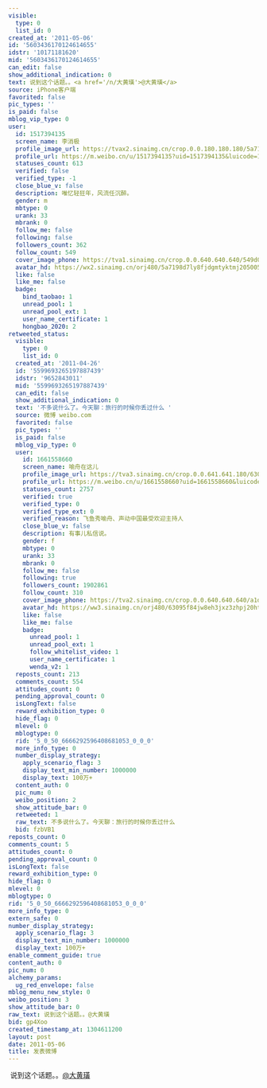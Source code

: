 ```yaml
---
visible:
  type: 0
  list_id: 0
created_at: '2011-05-06'
id: '5603436170124614655'
idstr: '10171181620'
mid: '5603436170124614655'
can_edit: false
show_additional_indication: 0
text: 说到这个话题。。<a href='/n/大黄璜'>@大黄璜</a>
source: iPhone客户端
favorited: false
pic_types: ''
is_paid: false
mblog_vip_type: 0
user:
  id: 1517394135
  screen_name: 李消极
  profile_image_url: https://tvax2.sinaimg.cn/crop.0.0.180.180.180/5a7198d7ly8fjdgmtyktmj20500500so.jpg?KID=imgbed,tva&Expires=1606400033&ssig=jXkjVhI68r
  profile_url: https://m.weibo.cn/u/1517394135?uid=1517394135&luicode=10000011&lfid=2304131517394135_-_WEIBO_SECOND_PROFILE_WEIBO
  statuses_count: 613
  verified: false
  verified_type: -1
  close_blue_v: false
  description: 唯忆轻狂年，风流任沉醉。
  gender: m
  mbtype: 0
  urank: 33
  mbrank: 0
  follow_me: false
  following: false
  followers_count: 362
  follow_count: 549
  cover_image_phone: https://tva1.sinaimg.cn/crop.0.0.640.640.640/549d0121tw1egm1kjly3jj20hs0hsq4f.jpg
  avatar_hd: https://wx2.sinaimg.cn/orj480/5a7198d7ly8fjdgmtyktmj20500500so.jpg
  like: false
  like_me: false
  badge:
    bind_taobao: 1
    unread_pool: 1
    unread_pool_ext: 1
    user_name_certificate: 1
    hongbao_2020: 2
retweeted_status:
  visible:
    type: 0
    list_id: 0
  created_at: '2011-04-26'
  id: '5599693265197887439'
  idstr: '9652843011'
  mid: '5599693265197887439'
  can_edit: false
  show_additional_indication: 0
  text: '不多说什么了。今天聊：旅行的时候你丢过什么 '
  source: 微博 weibo.com
  favorited: false
  pic_types: ''
  is_paid: false
  mblog_vip_type: 0
  user:
    id: 1661558660
    screen_name: 喻舟在这儿
    profile_image_url: https://tva3.sinaimg.cn/crop.0.0.641.641.180/63095f84jw8eh3jxz3zhpj20ht0hugmg.jpg?KID=imgbed,tva&Expires=1606400033&ssig=NQOPLscsTF
    profile_url: https://m.weibo.cn/u/1661558660?uid=1661558660&luicode=10000011&lfid=2304131517394135_-_WEIBO_SECOND_PROFILE_WEIBO
    statuses_count: 2757
    verified: true
    verified_type: 0
    verified_type_ext: 0
    verified_reason: 飞鱼秀喻舟、声动中国最受欢迎主持人
    close_blue_v: false
    description: 有事儿私信说。
    gender: f
    mbtype: 0
    urank: 33
    mbrank: 0
    follow_me: false
    following: true
    followers_count: 1902861
    follow_count: 310
    cover_image_phone: https://tva2.sinaimg.cn/crop.0.0.640.640.640/a1d3feabjw1ecasunmkncj20hs0hsq4j.jpg
    avatar_hd: https://ww3.sinaimg.cn/orj480/63095f84jw8eh3jxz3zhpj20ht0hugmg.jpg
    like: false
    like_me: false
    badge:
      unread_pool: 1
      unread_pool_ext: 1
      follow_whitelist_video: 1
      user_name_certificate: 1
      wenda_v2: 1
  reposts_count: 213
  comments_count: 554
  attitudes_count: 0
  pending_approval_count: 0
  isLongText: false
  reward_exhibition_type: 0
  hide_flag: 0
  mlevel: 0
  mblogtype: 0
  rid: '5_0_50_6666292596408681053_0_0_0'
  more_info_type: 0
  number_display_strategy:
    apply_scenario_flag: 3
    display_text_min_number: 1000000
    display_text: 100万+
  content_auth: 0
  pic_num: 0
  weibo_position: 2
  show_attitude_bar: 0
  retweeted: 1
  raw_text: 不多说什么了。今天聊：旅行的时候你丢过什么 ​​​
  bid: fzbVB1
reposts_count: 0
comments_count: 5
attitudes_count: 0
pending_approval_count: 0
isLongText: false
reward_exhibition_type: 0
hide_flag: 0
mlevel: 0
mblogtype: 0
rid: '5_0_50_6666292596408681053_0_0_0'
more_info_type: 0
extern_safe: 0
number_display_strategy:
  apply_scenario_flag: 3
  display_text_min_number: 1000000
  display_text: 100万+
enable_comment_guide: true
content_auth: 0
pic_num: 0
alchemy_params:
  ug_red_envelope: false
mblog_menu_new_style: 0
weibo_position: 3
show_attitude_bar: 0
raw_text: 说到这个话题。。@大黄璜
bid: gp4Xoo
created_timestamp_at: 1304611200
layout: post
date: 2011-05-06
title: 发表微博
---
```


![]()
说到这个话题。。<a href='/n/大黄璜'>@大黄璜</a>

